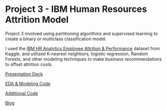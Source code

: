 # Project 3 - IBM Human Resources Attrition Model

Project 3 involved using partitioning algorithms and supervised learning to create a binary or multiclass classification model.

I used the [IBM HR Analytics Employee Attrition & Performance](https://www.kaggle.com/pavansubhasht/ibm-hr-analytics-attrition-dataset) dataset from Kaggle, and utilized K-nearest neighbors, logistic regression, Random Forests, and other modeling techniques to make business recommendations to offset attrition costs.

[Presentation Deck](../IBM_HR/RulesOfAttritionPublic.pdf)

[EDA & Modeling Code](../IBM_HR/IBMModeling.ipynb)

[Additional Code](../IBM_HR/EEOC_Features.ipynb)

[Blog](https://www.andrewharrisonway.com/journal/project-3-rules-of-attrition)
